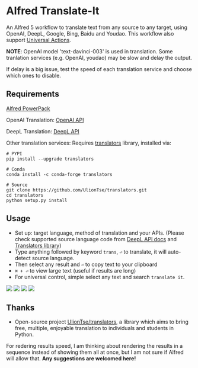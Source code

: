 # Alfred Translate-It 

An Alfred 5 workflow to translate text from any source to any target, using OpenAI, DeepL, Google, Bing, Baidu and Youdao. This workflow also support [Universal Actions](https://www.alfredapp.com/universal-actions/).

**NOTE**: OpenAI model 'text-davinci-003' is used in translation.
Some tranlation services (e.g. OpenAI, youdao) may be slow and delay the output.

If delay is a big issue, test the speed of each translation service and choose which ones to disable. 

## Requirements
[Alfred PowerPack](https://www.alfredapp.com/powerpack/)

OpenAI Translation: [OpenAI API](https://platform.openai.com/)

DeepL Translation: [DeepL API](https://www.deepl.com/pro-api)

Other translation services: Requires [translators](https://github.com/UlionTse/translators) library, installed via:

```
# PYPI
pip install --upgrade translators

# Conda
conda install -c conda-forge translators

# Source
git clone https://github.com/UlionTse/translators.git
cd translators
python setup.py install
```

## Usage
- Set up: target language, method of translation and your APIs.
(Please check supported source language code from [DeepL API docs](https://www.deepl.com/docs-api/translate-text) and [Translators library](https://github.com/UlionTse/translators))
- Type anything followed by keyword `trans`, `⏎` to translate, it will auto-detect source language.
- Then select any result and `⏎` to copy text to your clipboard
- `⌘ + ⏎` to view large text (useful if results are long)
- For universal control, simple select any text and search `translate it`.

![](https://i.imgur.com/IPiXLF4.png)
![](https://i.imgur.com/AZZOy2w.png)
![](https://i.imgur.com/XO0Ub0K.png)
![](https://i.imgur.com/ZyaL4O3.png)

## Thanks
- Open-source project [UlionTse/translators](https://github.com/UlionTse/translators), a library which aims to bring free, multiple, enjoyable translation to individuals and students in Python.


For redering results speed, I am thinking about rendering the results in a sequence instead of showing them all at once, but I am not sure if Alfred will allow that.
**Any suggestions are welcomed here!**
